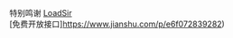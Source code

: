 特别鸣谢
[LoadSir](https://github.com/KingJA/LoadSir)</br>
[免费开放接口]https://www.jianshu.com/p/e6f072839282)
